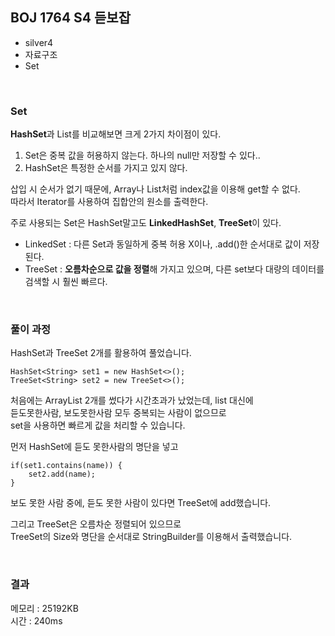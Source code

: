 ## BOJ 1764 S4 듣보잡
- silver4
- 자료구조
- Set

<br>

### Set

**HashSet**과 List를 비교해보면 크게 2가지 차이점이 있다.  
1. Set은 중복 값을 허용하지 않는다. 하나의 null만 저장할 수 있다..
2. HashSet은 특정한 순서를 가지고 있지 않다.

삽입 시 순서가 없기 때문에, Array나 List처럼 index값을 이용해 get할 수 없다.   
따라서 Iterator를 사용하여 집합안의 원소를 출력한다.  

주로 사용되는 Set은 HashSet말고도 **LinkedHashSet**, **TreeSet**이 있다.
- LinkedSet : 다른 Set과 동일하게 중복 허용  X이나, .add()한 순서대로 값이 저장된다.
- TreeSet : **오름차순으로 값을 정렬**해 가지고 있으며, 다른 set보다 대량의 데이터를 검색할 시 훨씬 빠르다.

<br>

### 풀이 과정
HashSet과 TreeSet 2개를 활용하여 풀었습니다.  

    HashSet<String> set1 = new HashSet<>();
	TreeSet<String> set2 = new TreeSet<>();


처음에는 ArrayList 2개를 썼다가 시간초과가 났었는데, list 대신에  
듣도못한사람, 보도못한사람 모두 중복되는 사람이 없으므로  
set을 사용하면 빠르게 값을 처리할 수 있습니다.    

먼저  HashSet에 듣도 못한사람의 명단을 넣고  

    if(set1.contains(name)) {
		set2.add(name);
	}

보도 못한 사람 중에, 듣도 못한 사람이 있다면
TreeSet에 add했습니다.

그리고 TreeSet은 오름차순 정렬되어 있으므로  
TreeSet의 Size와 명단을 순서대로 StringBuilder를 이용해서 출력했습니다.  

<br>

### 결과
메모리 : 25192KB  
시간 : 240ms
 